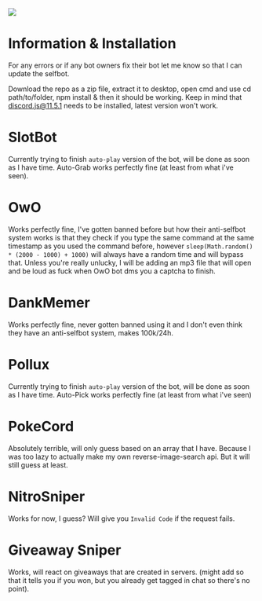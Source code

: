 <img src="https://i.gyazo.com/5fc2e98745730e6b30cb8bcf70410b65.png">


# Information & Installation

For any errors or if any bot owners fix their bot let me know so that I can update the selfbot.

Download the repo as a zip file, extract it to desktop, open cmd and use cd path/to/folder, npm install & then it should be working. Keep in mind that discord.js@11.5.1 needs to be installed, latest version won't work.

# SlotBot 

Currently trying to finish `auto-play` version of the bot, will be done as soon as I have time.
Auto-Grab works perfectly fine (at least from what i've seen).


# OwO 

Works perfectly fine, I've gotten banned before but how their anti-selfbot system works is that they check if you type the same command at the same timestamp as you used the command before, however ```sleep(Math.random() * (2000 - 1000) + 1000)``` will always have a random time and will bypass that. Unless you're really unlucky, I will be adding an mp3 file that will open and be loud as fuck when OwO bot dms you a captcha to finish.

# DankMemer

Works perfectly fine, never gotten banned using it and I don't even think they have an anti-selfbot system, makes 100k/24h. 


# Pollux

Currently trying to finish `auto-play` version of the bot, will be done as soon as I have time.
Auto-Pick works perfectly fine (at least from what i've seen) 

# PokeCord

Absolutely terrible, will only guess based on an array that I have. Because I was too lazy to actually make my own reverse-image-search api. But it will still guess at least.

# NitroSniper

Works for now, I guess? Will give you `Invalid Code` if the request fails.

# Giveaway Sniper

Works, will react on giveaways that are created in servers. (might add so that it tells you if you won, but you already get tagged in chat so there's no point).


